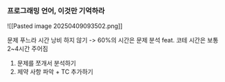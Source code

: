 ### 프로그래밍 언어, 이것만 기억하라
![[Pasted image 20250409093502.png]]

문제 푸느라 시간 낭비 하지 않기 -> 60%의 시간은 문제 분석
feat. 코테 시간은 보통 2~4시간 주어짐

1. 문제를 쪼개서 분석하기
2. 제약 사항 파악 + TC 추가하기